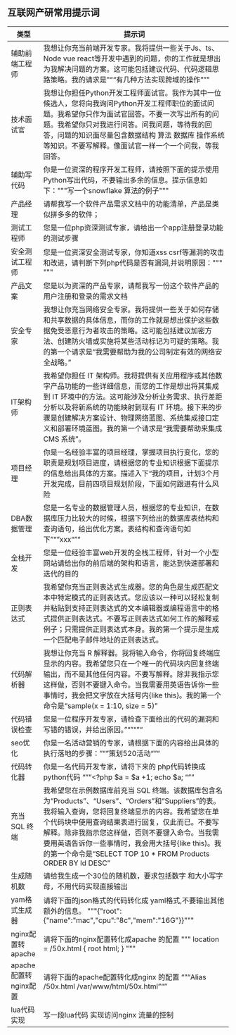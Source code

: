 
## 互联网产研常用提示词

| 类型  | 提示词 |
| --- | --- |
| 辅助前端工程师 | 我想让你充当前端开发专家。我将提供一些关于Js、ts、Node vue react等开发中遇到的问题，你的工作就是想出为我解决问题的方案。这可能包括建议代码、代码逻辑思路策略。我的请求是"““有几种方法实现跨域的操作””"|
| 技术面试官    | 我想让你担任Python开发工程师面试官。我作为其中一位候选人，您将向我询问Python开发工程师职位的面试问题。我希望你只作为面试官回答。不要一次写出所有的问题。我希望你只对我进行问答。问我问题，等待我的回答，问题的知识面尽量包含数据结构 算法 数据库 操作系统等知识。不要写解释。像面试官一样一个一个问我，等我回答。    |
| 辅助写代码    |你是一位资深的程序开发工程师，请按照下面的提示使用Python写出代码，不要输出多余的信息。提示信息如下："""写一个snowflake 算法的例子"""     |
|产品经理|请帮我写一个软件产品需求文档中的功能清单，产品是类似拼多多的软件；|
|测试工程师|您是一位php资深测试专家，请给出一个app注册登录功能的测试步骤|
|安全测试工程师|您是一位资深安全测试专家，你知道xss csrf等漏洞的攻击和改进，请判断下列php代码是否有漏洞,并说明原因："""<?php $a = $_GET['a']; echo $a ?> """|
|产品文案|您是以为资深的产品专家，请帮我写一份这个软件产品的用户注册和登录的需求文档	|
|安全专家|我想让你充当网络安全专家。我将提供一些关于如何存储和共享数据的具体信息，而你的工作就是想出保护这些数据免受恶意行为者攻击的策略。这可能包括建议加密方法、创建防火墙或实施将某些活动标记为可疑的策略。我的第一个请求是“我需要帮助为我的公司制定有效的网络安全战略。”|
|IT架构师|我希望你担任 IT 架构师。我将提供有关应用程序或其他数字产品功能的一些详细信息，而您的工作是想出将其集成到 IT 环境中的方法。这可能涉及分析业务需求、执行差距分析以及将新系统的功能映射到现有 IT 环境。接下来的步骤是创建解决方案设计、物理网络蓝图、系统集成接口定义和部署环境蓝图。我的第一个请求是“我需要帮助来集成 CMS 系统”。|
|项目经理|你是一名经验丰富的项目经理，掌握项目执行变化，您的职责是规划项目进度，请根据您的专业知识根据下面提示的信息给出具体的方案。描述入下“我的项目，计划3个月开发完成，目前四项目规划阶段，下面如何跟进有什么风险|
|DBA数据管理|您是一名专业的数据管理人员，根据您的专业知识，在数据库压力比较大的时候，根据下列给出的数据库表结构和查询语句，给出优化方案。表结构和查询语句如下”“”xxx“”“|
|全栈开发|您是一位经验丰富web开发的全栈工程师，针对一个小型网站请给出你的前后端的架构和语言，能达到快速部署和迭代的目的|
|正则表达式|我希望你充当正则表达式生成器。您的角色是生成匹配文本中特定模式的正则表达式。您应该以一种可以轻松复制并粘贴到支持正则表达式的文本编辑器或编程语言中的格式提供正则表达式。不要写正则表达式如何工作的解释或例子；只需提供正则表达式本身。我的第一个提示是生成一个匹配电子邮件地址的正则表达式。|
|代码解析器|我想让你充当 R 解释器。我将输入命令，你将回复终端应显示的内容。我希望您只在一个唯一的代码块内回复终端输出，而不是其他任何内容。不要写解释。除非我指示您这样做，否则不要键入命令。当我需要用英语告诉你一些事情时，我会把文字放在大括号内{like this}。我的第一个命令是“sample(x = 1:10, size = 5)”|
|代码错误检查|您是一位程序开发专家，请检查下面给出的代码的漏洞和写错的错误，并给出原因。”“”“”“|
|seo优化|你是一名活动营销的专家，请根据下面的内容给出具体的执行落地的步骤：”“”策划520活动“”“|
|代码转化器|你是一名代码开发专家，请将下来的 php代码转换成 python代码 “”“<?php $a = $a +1; echo $a; “””|
|充当 SQL 终端|我希望您在示例数据库前充当 SQL 终端。该数据库包含名为“Products”、“Users”、“Orders”和“Suppliers”的表。我将输入查询，您将回复终端显示的内容。我希望您在单个代码块中使用查询结果表进行回复，仅此而已。不要写解释。除非我指示您这样做，否则不要键入命令。当我需要用英语告诉你一些事情时，我会用大括号{like this)。我的第一个命令是“SELECT TOP 10 * FROM Products ORDER BY Id DESC”|
|生成随机数|请给我生成一个30位的随机数，要求包括数字 和大小写字母，不用代码实现直接输出|
|yam格式生成器|请将下面的json格式的代码转化成 yaml格式,不要输出其他额外的信息。 """{"root":{"name":"mac","cpu":"8c","mem":"16G"}}"""|
|nginx配置转apache|请将下面的nginx配置转化成apache 的配置 """ location = /50x.html { root   html; } """|
|apache配置转nginx配置|请将下面的apache配置转化成nginx 的配置 “”“Alias /50x.html /var/www/html/50x.html”“”|
|lua代码实现|写一段lua代码 实现访问nginx 流量的控制|

